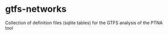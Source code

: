 # gtfs-networks
Collection of definition files (sqlite tables) for the GTFS analysis of the PTNA tool 
